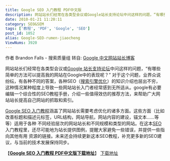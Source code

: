```yaml
---
title: Google SEO 入门教程 PDF中文版
description: 网站站长们经常在各类型会议或Google站长支持论坛中问这样的问题，“有哪些简单的方法可以提高我的网站在Google中的表现呢？”对于这个问题，业界众说纷纭，有各种不同的答案，各种SEO（搜索引擎优化）的知识介绍也层出不穷，这种情况某种程度上导致一些网站站长入门者经常感到无所适从。google有必要编辑一个综合性的SEO教程手册，介绍一些值得效仿的推荐方法，来帮助广大网站站长提高自己网站的抓取和索引。
date: 2010-01-21 11:20:11
category: SEO&SEM
tags: ['教程', 'PDF', 'Google', 'SEO']
post_id: 1052
alias: Google-SEO-rumen-jiaocheng
ViewNums: 3920
---
```


作者 Brandon Falls - 搜索质量组
转自: [Google 中文网站站长博客](http://www.googlechinawebmaster.com/)

网站站长们经常在各类型会议或[Google 站长支持论坛](http://groups.google.com/group/google_webmaster_help-zh-CN)中问这样的问题，“有哪些简单的方法可以提高我的网站在Google中的表现呢？” 对于这个问题，业界众说纷纭，有各种不同的答案，各种SEO（[搜索引擎优化](http://www.15897.com)）的知识介绍也层出不穷，这种情况某种程度上导致一些网站站长入门者经常感到无所适从。google有必要编辑一个综合性的SEO教程手册，介绍一些值得效仿的推荐方法，来帮助广大网站站长提高自己网站的抓取和索引。

[Google SEO 入门教程](/blog/google-seo-rumen-jiaocheng)涵盖了网站站长需要考虑优化的诸多方面。这些方面（比如改善标题和描述元标签，URL结构，网站导航，网站内容的建设，锚文本......等等）适用于各种 不同经验层次的网站站长和不同规模和类型的网站。在这本[SEO](http://www.15897.com)入门教程里，还尽可能地为站长提供图例，提醒大家避免一些错误，并提供一些指向其他有用 资源的链接。未来还会持续更新这本SEO教程，补充更多新的SEO建议，与当前的技术发展保持同步。

【[**Google SEO 入门教程 PDF中文版下载地址**](/blog/google-seo-rumen-jiaocheng)】
[下载地址](http://www.googlechinawebmaster.com/Google-Search-Engine-Optimization-Starter-Guide.pdf)


